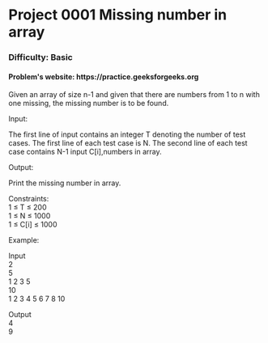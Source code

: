 <h1>Project 0001 Missing number in array</h1>
<h3>Difficulty: Basic </h3>
<h4>Problem's website: https://practice.geeksforgeeks.org </h4>
Given an array of size n-1 and given that there are numbers from 1 to n with one missing, the missing number is to be found.

Input:

The first line of input contains an integer T denoting the number of test cases.
The first line of each test case is N.
The second line of each test case contains N-1 input C[i],numbers in array.

Output:

Print the missing number in array.

Constraints:
<br />
1 ≤ T ≤ 200<br />
1 ≤ N ≤ 1000<br />
1 ≤ C[i] ≤ 1000<br />

Example:

Input<br />
2<br />
5<br />
1 2 3 5<br />
10<br />
1 2 3 4 5 6 7 8 10<br />

Output<br />
4<br />
9<br />
